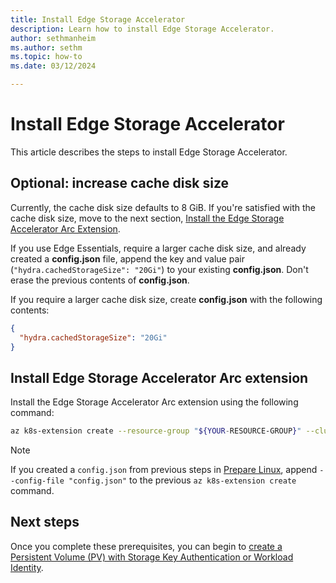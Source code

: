 ```yaml
---
title: Install Edge Storage Accelerator
description: Learn how to install Edge Storage Accelerator.
author: sethmanheim
ms.author: sethm
ms.topic: how-to
ms.date: 03/12/2024

---
```


# Install Edge Storage Accelerator

This article describes the steps to install Edge Storage Accelerator.

## Optional: increase cache disk size

Currently, the cache disk size defaults to 8 GiB. If you're satisfied with the cache disk size, move to the next section, [Install the Edge Storage Accelerator Arc Extension](#install-edge-storage-accelerator-arc-extension).  

If you use Edge Essentials, require a larger cache disk size, and already created a **config.json** file, append the key and value pair (`"hydra.cachedStorageSize": "20Gi"`) to your existing **config.json**. Don't erase the previous contents of **config.json**.

If you require a larger cache disk size, create **config.json** with the following contents:

```json
{
  "hydra.cachedStorageSize": "20Gi"
}
```

## Install Edge Storage Accelerator Arc extension

Install the Edge Storage Accelerator Arc extension using the following command:

```bash
az k8s-extension create --resource-group "${YOUR-RESOURCE-GROUP}" --cluster-name "${YOUR-CLUSTER-NAME}" --cluster-type connectedClusters --name hydraext --extension-type microsoft.edgestorageaccelerator
```

> [!NOTE]
> If you created a `config.json` from previous steps in [Prepare Linux](prepare-linux.md), append `--config-file "config.json"` to the previous `az k8s-extension create` command.

## Next steps

Once you complete these prerequisites, you can begin to [create a Persistent Volume (PV) with Storage Key Authentication or Workload Identity](create-pv.md).
